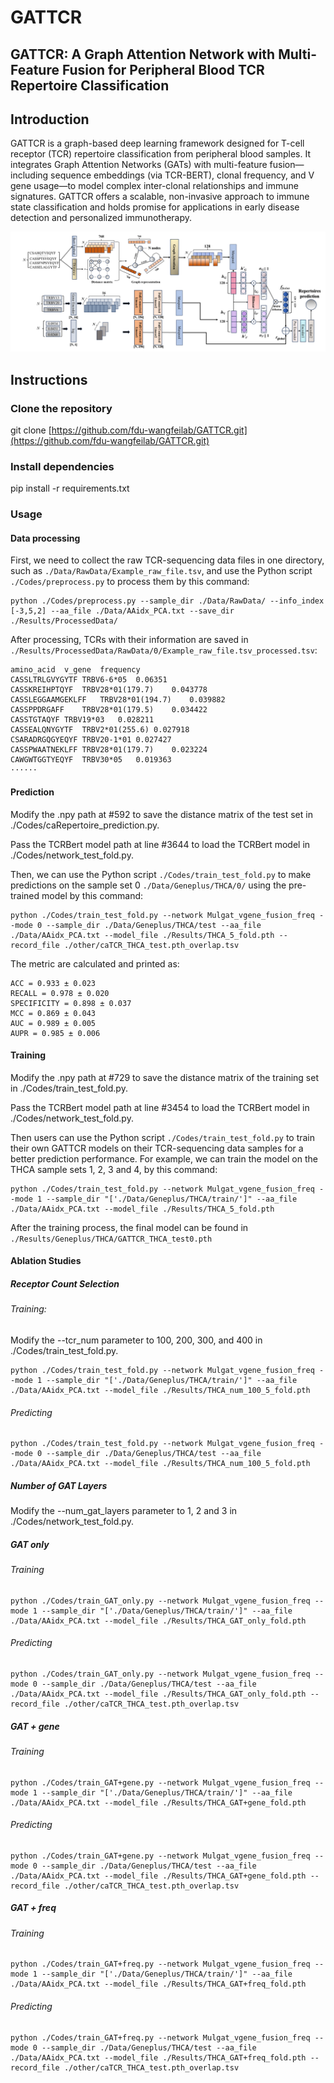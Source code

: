 # GATTCR

GATTCR: A Graph Attention Network with Multi-Feature Fusion for Peripheral Blood TCR Repertoire Classification
------------------------------

## Introduction
GATTCR is a graph-based deep learning framework designed for T-cell receptor (TCR) repertoire classification from peripheral blood samples. It integrates Graph Attention Networks (GATs) with multi-feature fusion—including sequence embeddings (via TCR-BERT), clonal frequency, and V gene usage—to model complex inter-clonal relationships and immune signatures. GATTCR offers a scalable, non-invasive approach to immune state classification and holds promise for applications in early disease detection and personalized immunotherapy.

<p float="left">
  <img src="./Results/4-13.png"/>
</p>

## Instructions

### Clone the repository
git clone [https://github.com/fdu-wangfeilab/GATTCR.git](https://github.com/fdu-wangfeilab/GATTCR.git)

### Install dependencies
pip install -r requirements.txt

### Usage

#### Data processing

First, we need to collect the raw TCR-sequencing data files in one directory, such as `./Data/RawData/Example_raw_file.tsv`, and use the Python script `./Codes/preprocess.py` to process them by this command:

```
python ./Codes/preprocess.py --sample_dir ./Data/RawData/ --info_index [-3,5,2] --aa_file ./Data/AAidx_PCA.txt --save_dir ./Results/ProcessedData/
```

After processing, TCRs with their information are saved in `./Results/ProcessedData/RawData/0/Example_raw_file.tsv_processed.tsv`:

```
amino_acid  v_gene  frequency
CASSLTRLGVYGYTF TRBV6-6*05  0.06351
CASSKREIHPTQYF  TRBV28*01(179.7)    0.043778
CASSLEGGAAMGEKLFF   TRBV28*01(194.7)    0.039882
CASSPPDRGAFF    TRBV28*01(179.5)    0.034422
CASSTGTAQYF TRBV19*03   0.028211
CASSEALQNYGYTF  TRBV2*01(255.6) 0.027918
CSARADRGQGYEQYF TRBV20-1*01 0.027427
CASSPWAATNEKLFF TRBV28*01(179.7)    0.023224
CAWGWTGGTYEQYF  TRBV30*05   0.019363
······
```

#### Prediction

Modify the .npy path at #592 to save the distance matrix of the test set in ./Codes/caRepertoire_prediction.py.

Pass the TCRBert model path at line #3644 to load the TCRBert model in ./Codes/network_test_fold.py.

Then, we can use the Python script `./Codes/train_test_fold.py` to make predictions on the sample set 0 `./Data/Geneplus/THCA/0/` using the pre-trained model by this command:

```
python ./Codes/train_test_fold.py --network Mulgat_vgene_fusion_freq --mode 0 --sample_dir ./Data/Geneplus/THCA/test --aa_file ./Data/AAidx_PCA.txt --model_file ./Results/THCA_5_fold.pth --record_file ./other/caTCR_THCA_test.pth_overlap.tsv
```

The metric are calculated and printed as: 

```
ACC = 0.933 ± 0.023
RECALL = 0.978 ± 0.020
SPECIFICITY = 0.898 ± 0.037
MCC = 0.869 ± 0.043
AUC = 0.989 ± 0.005
AUPR = 0.985 ± 0.006
```

#### Training

Modify the .npy path at #729 to save the distance matrix of the training set in ./Codes/train_test_fold.py.

Pass the TCRBert model path at line #3454 to load the TCRBert model in ./Codes/network_test_fold.py.

Then users can use the Python script `./Codes/train_test_fold.py` to train their own GATTCR models on their TCR-sequencing data samples for a better prediction performance. For example, we can train the model on the THCA sample sets 1, 2, 3 and 4, by this command:

```
python ./Codes/train_test_fold.py --network Mulgat_vgene_fusion_freq --mode 1 --sample_dir "['./Data/Geneplus/THCA/train/']" --aa_file ./Data/AAidx_PCA.txt --model_file ./Results/THCA_5_fold.pth
```

After the training process, the final model can be found in `./Results/Geneplus/THCA/GATTCR_THCA_test0.pth`

#### Ablation Studies

##### Receptor Count Selection

###### Training:

Modify the --tcr_num parameter to 100, 200, 300, and 400 in ./Codes/train_test_fold.py.

```
python ./Codes/train_test_fold.py --network Mulgat_vgene_fusion_freq --mode 1 --sample_dir "['./Data/Geneplus/THCA/train/']" --aa_file ./Data/AAidx_PCA.txt --model_file ./Results/THCA_num_100_5_fold.pth
```

###### Predicting
```
python ./Codes/train_test_fold.py --network Mulgat_vgene_fusion_freq --mode 0 --sample_dir ./Data/Geneplus/THCA/test --aa_file ./Data/AAidx_PCA.txt --model_file ./Results/THCA_num_100_5_fold.pth
```

##### Number of GAT Layers
Modify the --num_gat_layers parameter to 1, 2 and 3 in ./Codes/network_test_fold.py.

##### GAT only

###### Training
```
python ./Codes/train_GAT_only.py --network Mulgat_vgene_fusion_freq --mode 1 --sample_dir "['./Data/Geneplus/THCA/train/']" --aa_file ./Data/AAidx_PCA.txt --model_file ./Results/THCA_GAT_only_fold.pth
```

###### Predicting
```
python ./Codes/train_GAT_only.py --network Mulgat_vgene_fusion_freq --mode 0 --sample_dir ./Data/Geneplus/THCA/test --aa_file ./Data/AAidx_PCA.txt --model_file ./Results/THCA_GAT_only_fold.pth --record_file ./other/caTCR_THCA_test.pth_overlap.tsv
```

##### GAT + gene

###### Training
```
python ./Codes/train_GAT+gene.py --network Mulgat_vgene_fusion_freq --mode 1 --sample_dir "['./Data/Geneplus/THCA/train/']" --aa_file ./Data/AAidx_PCA.txt --model_file ./Results/THCA_GAT+gene_fold.pth
```

###### Predicting
```
python ./Codes/train_GAT+gene.py --network Mulgat_vgene_fusion_freq --mode 0 --sample_dir ./Data/Geneplus/THCA/test --aa_file ./Data/AAidx_PCA.txt --model_file ./Results/THCA_GAT+gene_fold.pth --record_file ./other/caTCR_THCA_test.pth_overlap.tsv
```

##### GAT + freq

###### Training
```
python ./Codes/train_GAT+freq.py --network Mulgat_vgene_fusion_freq --mode 1 --sample_dir "['./Data/Geneplus/THCA/train/']" --aa_file ./Data/AAidx_PCA.txt --model_file ./Results/THCA_GAT+freq_fold.pth
```

###### Predicting
```
python ./Codes/train_GAT+freq.py --network Mulgat_vgene_fusion_freq --mode 0 --sample_dir ./Data/Geneplus/THCA/test --aa_file ./Data/AAidx_PCA.txt --model_file ./Results/THCA_GAT+freq_fold.pth --record_file ./other/caTCR_THCA_test.pth_overlap.tsv
```




